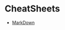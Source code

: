 # CheatSheets



- [MarkDown](https://github.com/yaswanthteja/CheatSheets/blob/master/Markdown/markdown.md)
